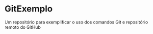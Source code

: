# GitExemplo
Um repositório para exemplificar o uso dos comandos Git e repositório remoto do GitHub 
